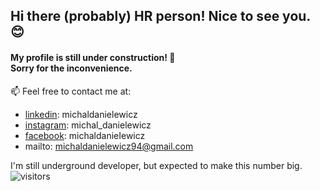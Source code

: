 ## Hi there (probably) HR person!  Nice to see you. 😊 
#### My profile is still under construction! 🔧 </br> Sorry for the inconvenience.

📫 Feel free to contact me at: 

- <a href="https://www.linkedin.com/in/michaldanielewicz/">linkedin</a>: michaldanielewicz
- <a href="https://www.instagram.com/michal_danielewicz/">instagram</a>: michal_danielewicz
- <a href="https://www.facebook.com/michaldanieIewicz/">facebook</a>: michaldanieIewicz
- mailto: michaldanielewicz94@gmail.com

I'm still underground developer, but expected to make this number big.
![visitors](https://visitor-badge.glitch.me/badge?page_id=michaldanielewicz.visitor-badge)
